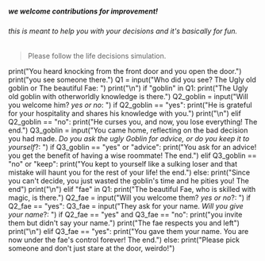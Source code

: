 ##### we welcome contributions for improvement!
###### this is meant to help you with your decisions and it's basically for fun.
> Please follow the life decisions simulation. 

print("You heard knocking from the front door and you open the door.")
print("you see someone there.")
Q1 = input("Who did you see? The Ugly old goblin or The beautiful Fae: ")
print("\n")
if "goblin" in Q1:
    print("The Ugly old goblin with otherworldly knowledge is there.")
    Q2_goblin = input("Will you welcome him? _yes or no_: ")
    if Q2_goblin == "yes": 
        print("He is grateful for your hospitality and shares his knowledge with you.")
        print("\n")
    elif Q2_goblin == "no":
        print("He curses you, and now, you lose everything! The end.")
    Q3_goblin = input("You came home, reflecting on the bad decision you had made. _Do you ask the ugly Goblin for advice, or do you keep it to yourself_?: ")
    if Q3_goblin == "yes" or "advice":
        print("You ask for an advice! you get the benefit of having a wise roommate! The end.")
    elif Q3_goblin == "no" or "keep":
        print("You kept to yourself like a sulking loser and that mistake will haunt you for the rest of your life! the end.")
    else:
        print("Since you can't decide, you just wasted the goblin's time and he pities you! The end")
        print("\n")
elif "fae" in Q1:
    print("The beautiful Fae, who is skilled with magic, is there.")
    Q2_fae = input("Will you welcome them? _yes or no_?: ")
    if Q2_fae == "yes":
        Q3_fae = input("They ask for your name. _Will you give your name_?: ")
        if Q2_fae == "yes" and Q3_fae == "no":
            print("you invite them but didn't say your name.")
            print("The fae respects you and left")
            print("\n")
        elif Q3_fae == "yes":
            print("You gave them your name. You are now under the fae's control forever! The end.")
else:
    print("Please pick someone and don't just stare at the door, weirdo!")